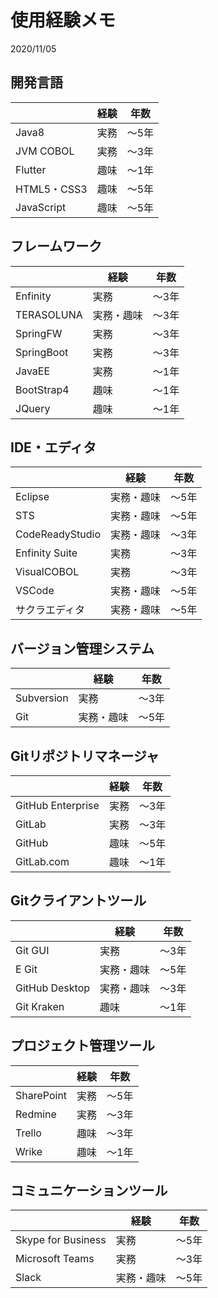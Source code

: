 # 使用経験メモ

2020/11/05



## 開発言語

|             | 経験 | 年数  |
| ----------- | ---- | ----- |
| Java8       | 実務 | ～5年 |
| JVM COBOL   | 実務 | ～3年 |
| Flutter     | 趣味 | ～1年 |
| HTML5・CSS3 | 趣味 | ～5年 |
| JavaScript  | 趣味 | ～5年 |



## フレームワーク

|            | 経験       | 年数  |
| ---------- | ---------- | ----- |
| Enfinity   | 実務       | ～3年 |
| TERASOLUNA | 実務・趣味 | ～3年 |
| SpringFW   | 実務       | ～3年 |
| SpringBoot | 実務       | ～3年 |
| JavaEE     | 実務       | ～1年 |
| BootStrap4 | 趣味       | ～1年 |
| JQuery     | 趣味       | ～1年 |



## IDE・エディタ

|                 | 経験       | 年数  |
| --------------- | ---------- | ----- |
| Eclipse         | 実務・趣味 | ～5年 |
| STS             | 実務・趣味 | ～5年 |
| CodeReadyStudio | 実務・趣味 | ～3年 |
| Enfinity Suite  | 実務       | ～3年 |
| VisualCOBOL     | 実務       | ～3年 |
| VSCode          | 実務・趣味 | ～5年 |
| サクラエディタ  | 実務・趣味 | ～5年 |



## バージョン管理システム

|            | 経験       | 年数  |
| ---------- | ---------- | ----- |
| Subversion | 実務       | ～3年 |
| Git        | 実務・趣味 | ～5年 |



## Gitリポジトリマネージャ

|                   | 経験 | 年数  |
| ----------------- | ---- | ----- |
| GitHub Enterprise | 実務 | ～3年 |
| GitLab            | 実務 | ～3年 |
| GitHub            | 趣味 | ～5年 |
| GitLab.com        | 趣味 | ～1年 |



## Gitクライアントツール

|                | 経験       | 年数  |
| -------------- | ---------- | ----- |
| Git GUI        | 実務       | ～3年 |
| E Git          | 実務・趣味 | ～5年 |
| GitHub Desktop | 実務・趣味 | ～3年 |
| Git Kraken     | 趣味       | ～1年 |



## プロジェクト管理ツール

|            | 経験 | 年数  |
| ---------- | ---- | ----- |
| SharePoint | 実務 | ～5年 |
| Redmine    | 実務 | ～3年 |
| Trello     | 趣味 | ～3年 |
| Wrike      | 趣味 | ～1年 |



## コミュニケーションツール

|                    | 経験       | 年数  |
| ------------------ | ---------- | ----- |
| Skype for Business | 実務       | ～5年 |
| Microsoft Teams    | 実務       | ～3年 |
| Slack              | 実務・趣味 | ～5年 |